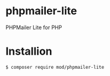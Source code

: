 phpmailer-lite
==============

PHPMailer Lite for PHP

Installion
==============

```
$ composer require mod/phpmailer-lite
```